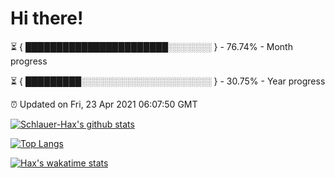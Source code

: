 # Hi there!

⏳ { ███████████████████████░░░░░░░ } - 76.74% - Month progress

⏳ { █████████░░░░░░░░░░░░░░░░░░░░░ } - 30.75% - Year progress

⏰ Updated on Fri, 23 Apr 2021 06:07:50 GMT


[![Schlauer-Hax's github stats](https://github-readme-stats.vercel.app/api?username=Schlauer-Hax&show_icons=true&theme=dark&count_private=true)](https://github.com/Schlauer-Hax)


[![Top Langs](https://github-readme-stats.vercel.app/api/top-langs/?username=Schlauer-Hax&layout=compact&theme=dark)](https://github.com/Schlauer-Hax?tab=repositories)


[![Hax's wakatime stats](https://github-readme-stats.vercel.app/api/wakatime?username=Hax&theme=dark)](https://wakatime.com/@Hax)

